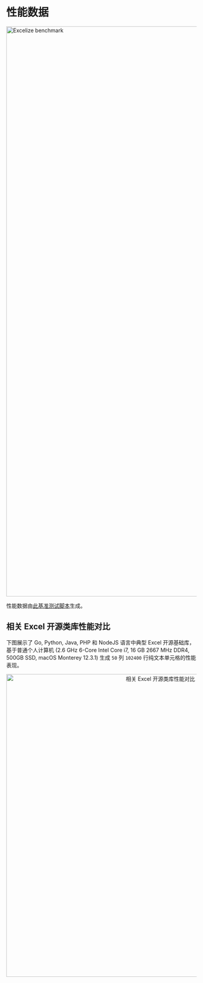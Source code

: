 # 性能数据

<a href="https://xuri.me/wp-content/uploads/2016/08/excelize-performance.svg"><img src="https://xuri.me/wp-content/uploads/2016/08/excelize-performance.svg" alt="Excelize benchmark" width="1506"></a>

性能数据由[此基准测试脚本](https://github.com/xuri/excelize-benchmark)生成。

## 相关 Excel 开源类库性能对比

下图展示了 Go, Python, Java, PHP 和 NodeJS 语言中典型 Excel 开源基础库，基于普通个人计算机 (2.6 GHz 6-Core Intel Core i7, 16 GB 2667 MHz DDR4, 500GB SSD, macOS Monterey 12.3.1) 生成 `50` 列 `102400` 行纯文本单元格的性能表现。

<p align="center"><img width="800" src="https://xuri.me/wp-content/uploads/2016/08/excelize-golang-library-for-reading-and-writing-xlsx-files-3.svg" alt="相关 Excel 开源类库性能对比"></p>
